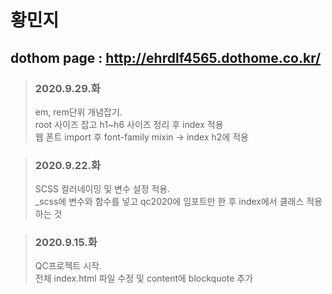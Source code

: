 # 황민지
## dothom page : http://ehrdlf4565.dothome.co.kr/

>### 2020.9.29.화<br>
> em, rem단위 개념잡기.<br>
> root 사이즈 잡고 h1~h6 사이즈 정리 후 index 적용<br>
> 웹 폰트 import 후 font-family mixin -> index h2에 적용

>### 2020.9.22.화<br>
> SCSS 컬러네이밍 및 변수 설정 적용.<br>
> _scss에 변수와 함수를 넣고 qc2020에 임포트만 한 후 index에서 클래스 적용하는 것

>### 2020.9.15.화<br>
> QC프로젝트 시작.<br>
> 전체 index.html 파일 수정 및  content에 blockquote 추가